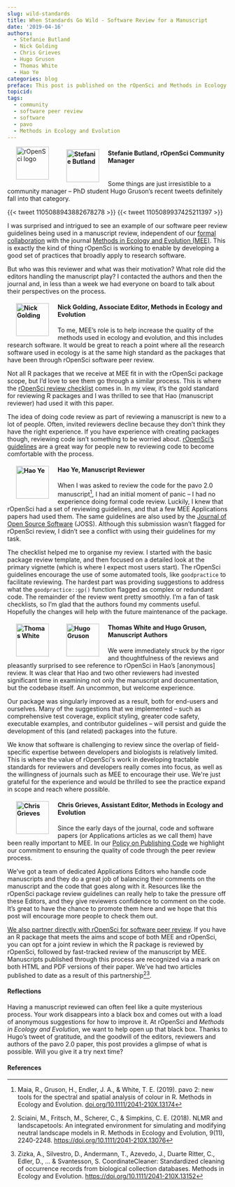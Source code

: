 ```yaml
---
slug: wild-standards
title: When Standards Go Wild - Software Review for a Manuscript
date: '2019-04-16'
authors:
  - Stefanie Butland
  - Nick Golding
  - Chris Grieves
  - Hugo Gruson
  - Thomas White
  - Hao Ye
categories: blog
preface: This post is published on the rOpenSci and Methods in Ecology and Evolution blogs
topicid:
tags:
  - community
  - software peer review
  - software
  - pavo
  - Methods in Ecology and Evolution
---
```


<img src="/img/blog-images/2019-04-16-wild-standards/icon_lettering_color.png" alt="rOpenSci logo" style="margin: 0px 20px; height: 75px;" align="left">

#### <img src="/img/blog-images/2019-04-16-wild-standards/stefanie-butland.jpg" alt="Stefanie Butland" style="margin: 0px 20px; width: 75px;" align="left"> Stefanie Butland, rOpenSci Community Manager

<br/>
Some things are just irresistible to a community manager – PhD student Hugo Gruson’s recent tweets definitely fall into that category.

{{< tweet 1105088943882678278 >}}
{{< tweet 1105089937425211397 >}}

I was surprised and intrigued to see an example of our software peer review guidelines being used in a manuscript review, independent of our [formal collaboration](https://ropensci.org/blog/2017/11/29/review-collaboration-mee/) with the journal [Methods in Ecology and Evolution (MEE)](https://besjournals.onlinelibrary.wiley.com/journal/2041210x). This is exactly the kind of thing rOpenSci is working to enable by developing a good set of practices that broadly apply to research software.

But who was this reviewer and what was their motivation? What role did the editors handling the manuscript play? I contacted the authors and then the journal and, in less than a week we had everyone on board to talk about their perspectives on the process.

#### <img src="/img/blog-images/2019-04-16-wild-standards/nick-golding.jpg" alt="Nick Golding" style="margin: 0px 20px; width: 75px;" align="left"> Nick Golding, Associate Editor, Methods in Ecology and Evolution

To me, MEE’s role is to help increase the quality of the methods used in ecology and evolution, and this includes research software. It would be great to reach a point where all the research software used in ecology is at the same high standard as the packages that have been through rOpenSci software peer review.

Not all R packages that we receive at MEE fit in with the rOpenSci package scope, but I’d love to see them go through a similar process. This is where the [rOpenSci review checklist](https://ropensci.github.io/dev_guide/reviewtemplate.html) comes in. In my view, it’s the gold standard for reviewing R packages and I was thrilled to see that Hao (manuscript reviewer) had used it with this paper.

The idea of doing code review as part of reviewing a manuscript is new to a lot of people. Often, invited reviewers decline because they don’t think they have the right experience. If you have experience with creating packages though, reviewing code isn’t something to be worried about. [rOpenSci’s guidelines](https://ropensci.github.io/dev_guide/reviewerguide.html) are a great way for people new to reviewing code to become comfortable with the process.

#### <img src="/img/blog-images/2019-04-16-wild-standards/hao-ye.jpg" alt="Hao Ye" style="margin: 0px 20px; width: 75px;" align="left"> Hao Ye, Manuscript Reviewer


When I was asked to review the code for the pavo 2.0 manuscript[^1], I had an initial moment of panic – I had no experience doing formal code review. Luckily, I knew that rOpenSci had a set of reviewing guidelines, and that a few MEE Applications papers had used them. The same guidelines are also used by the [Journal of Open Source Software](https://joss.theoj.org/) (JOSS). Although this submission wasn’t flagged for rOpenSci review, I didn’t see a conflict with using their guidelines for my task.

The checklist helped me to organise my review. I started with the basic package review template, and then focused on a detailed look at the primary vignette (which is where I expect most users start). The rOpenSci guidelines encourage the use of some automated tools, like `goodpractice` to facilitate reviewing. The hardest part was providing suggestions to address  what the `goodpractice::gp()` function flagged as complex or redundant code. The remainder of the review went pretty smoothly. I’m a fan of task checklists, so I’m glad that the authors found my comments useful. Hopefully the changes will help with the future maintenance of the package.

#### <img src="/img/blog-images/2019-04-16-wild-standards/thomas-white.jpg" alt="Thomas White" style="margin: 0px 20px; width: 75px;" align="left"> <img src="/img/blog-images/2019-04-16-wild-standards/hugo-gruson.jpg" alt="Hugo Gruson" style="margin: 0px 20px; width: 75px;" align="left"> Thomas White and Hugo Gruson, Manuscript Authors

We were immediately struck by the rigor and thoughtfulness of the reviews and pleasantly surprised to see reference to rOpenSci in Hao’s [anonymous] review. It was clear that Hao and two other reviewers had invested significant time in examining not only the manuscript and documentation, but the codebase itself. An uncommon, but welcome experience.

Our package was singularly improved as a result, both for end-users and ourselves. Many of the suggestions that we implemented – such as comprehensive test coverage, explicit styling, greater code safety, executable examples, and contributor guidelines – will persist and guide the development of this (and related) packages into the future.

We know that software is challenging to review since the overlap of field-specific expertise between developers and biologists is relatively limited. This is where the value of rOpenSci's work in developing tractable standards for reviewers and developers really comes into focus, as well as the willingness of journals such as MEE to encourage their use. We're just grateful for the experience and would be thrilled to see the practice expand in scope and reach where possible.

#### <img src="/img/blog-images/2019-04-16-wild-standards/chris-grieves.jpg" alt="Chris Grieves" style="margin: 0px 20px; width: 75px;" align="left"> Chris Grieves, Assistant Editor, Methods in Ecology and Evolution


Since the early days of the journal, code and software papers (or Applications articles as we call them) have been really important to MEE. In our [Policy on Publishing Code](https://besjournals.onlinelibrary.wiley.com/hub/journal/2041210x/policyonpublishingcode.html?) we highlight our commitment to ensuring the quality of code through the peer review process.

We’ve got a team of dedicated Applications Editors who handle code manuscripts and they do a great job of balancing their comments on the manuscript and the code that goes along with it. Resources like the rOpenSci package review guidelines can really help to take the pressure off these Editors, and they give reviewers confidence to comment on the code. It’s great to have the chance to promote them here and we hope that this post will encourage more people to check them out.

[We also partner directly with rOpenSci for software peer review](https://methodsblog.com/2017/11/29/software-review/). If you have an R package that meets the aims and scope of both MEE and rOpenSci, you can opt for a joint review in which the R package is reviewed by rOpenSci, followed by fast-tracked review of the manuscript by MEE. Manuscripts published through this process are recognized via a mark on both HTML and PDF versions of their paper. We’ve had two articles published to date as a result of this partnership[^2][^3].


#### Reflections

Having a manuscript reviewed can often feel like a quite mysterious process. Your work disappears into a black box and comes out with a load of anonymous suggestions for how to improve it. At rOpenSci and _Methods in Ecology and Evolution_, we want to help open up that black box. Thanks to Hugo’s tweet of gratitude, and the goodwill of the editors, reviewers and authors of the pavo 2.0 paper, this post provides a glimpse of what is possible. Will you give it a try next time?

#### References

[^1]: Maia, R., Gruson, H., Endler, J. A., & White, T. E. (2019). pavo 2: new tools for the spectral and spatial analysis of colour in R. Methods in Ecology and Evolution.
[doi.org/10.1111/2041-210X.13174](https://doi.org/10.1111/2041-210X.13174)

[^2]: Sciaini, M., Fritsch, M., Scherer, C., & Simpkins, C. E. (2018). NLMR and landscapetools: An integrated environment for simulating and modifying neutral landscape models in R. Methods in Ecology and Evolution, 9(11), 2240-2248.
https://doi.org/10.1111/2041-210X.13076

[^3]: Zizka, A., Silvestro, D., Andermann, T., Azevedo, J., Duarte Ritter, C., Edler, D., ... & Svantesson, S. CoordinateCleaner: Standardized cleaning of occurrence records from biological collection databases. Methods in Ecology and Evolution.
https://doi.org/10.1111/2041-210X.13152
